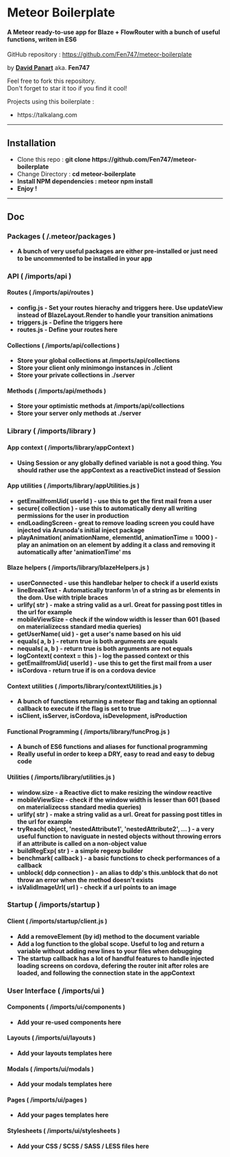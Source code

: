 <h1>Meteor Boilerplate</h1>
<h4>A Meteor ready-to-use app for Blaze + FlowRouter with a bunch of useful functions, writen in ES6</h4>
<p>
	GitHub repository : <a href="https://github.com/AlainRo/meteor-multd3/issues/1">https://github.com/Fen747/meteor-boilerplate</a>
</p>
<p>
	by <b><a href="https://twitter.com/DavidPanart">David Panart</a></b> aka. <b>Fen747</b>
</p>
<p>
	Feel free to fork this repository.
	<br>
	Don't forget to star it too if you find it cool!
</p>
<p>
	Projects using this boilerplate :
	<ul>
		<li>https://talkalang.com</li>
	</ul>
</p>
<hr>
<h2>Installation</h2>
<ul>
<li>Clone this repo : <b>git clone https://github.com/Fen747/meteor-boilerplate</b></li>
<li>Change Directory : <b>cd meteor-boilerplate<b/></li>
<li>Install NPM dependencies : <b>meteor npm install<b/></li>
<li>Enjoy !</li>
</ul>
<hr>
<h2>Doc</h2>
<h3>Packages ( /.meteor/packages )</h3>
<ul>
	<li>A bunch of very useful packages are either pre-installed or just need to be uncommented to be installed in your app</li>
</ul>
<h3>API ( /imports/api )</h3>
<h4>Routes  ( /imports/api/routes )</h4>
<ul>
	<li>config.js - Set your routes hierachy and triggers here. Use updateView instead of BlazeLayout.Render to handle your transition animations</li>
	<li>triggers.js - Define the triggers here</li>
	<li>routes.js - Define your routes here</li>
</ul>
<h4>Collections ( /imports/api/collections )</h4>
<ul>
	<li>Store your global collections at /imports/api/collections</li>
	<li>Store your client only minimongo instances in ./client</li>
	<li>Store your private collections in ./server</li>
</ul>
<h4>Methods  ( /imports/api/methods )</h4>
<ul>
	<li>Store your optimistic methods at /imports/api/collections</li>
	<li>Store your server only methods at ./server</li>
</ul>
<h3>Library ( /imports/library )</h3>
<h4>App context ( /imports/library/appContext )</h4>
<ul>
	<li>Using Session or any globally defined variable is not a good thing. You should rather use the appContext as a reactiveDict instead of Session</li>
</ul>
<h4>App utilities ( /imports/library/appUtilities.js )</h4>
<ul>
	<li><b>getEmailfromUid</b>( userId ) - use this to get the first mail from a user</li>
	<li><b>secure</b>( collection ) - use this to automatically deny all writing permissions for the user in production</li>
	<li><b>endLoadingScreen</b> - great to remove loading screen you could have injected via Arunoda's initial inject package</li>
	<li><b>playAnimation</b>( animationName, elementId, animationTime = 1000 ) - play an animation on an element by adding it a class and removing it automatically after 'animationTime' ms</li>
</ul>
<h4>Blaze helpers ( /imports/library/blazeHelpers.js )</h4>
<ul>
	<li><b>userConnected</b> - use this handlebar helper to check if a userId exists</li>
	<li><b>lineBreakText</b> - Automatically tranform \n  of a string as br elements in the dom. Use with triple braces</li>
	<li><b>urlify</b>( str ) - make a string valid as a url. Great for passing post titles in the url for example</li>
	<li><b>mobileViewSize</b> - check if the window width is lesser than 601 (based on materializecss standard media queries)</li>
	<li><b>getUserName</b>( uid ) - get a user's name based on his uid</li>
	<li><b>equals</b>( a, b ) - return true is both arguments are equals</li>
	<li><b>nequals</b>( a, b ) - return true is both arguments are not equals</li>
	<li><b>logContext</b>( context = this ) - log the passed context or this</li>
	<li><b>getEmailfromUid</b>( userId ) - use this to get the first mail from a user</li>
	<li><b>isCordova</b> - return true if is on a cordova device</li>
</ul>
<h4>Context utilities ( /imports/library/contextUtilities.js )</h4>
<ul>
	<li>A bunch of functions returning a meteor flag and taking an optionnal callback to execute if the flag is set to true</li>
	<li>isClient, isServer, isCordova, isDevelopment, isProduction</li>
</ul>
<h4>Functional Programming ( /imports/library/funcProg.js )</h4>
<ul>
	<li>A bunch of ES6 functions and aliases for functional programming</li>
	<li>Really useful in order to keep a DRY, easy to read and easy to debug code</li>
</ul>
<h4>Utilities ( /imports/library/utilities.js )</h4>
<ul>
	<li><b>window.size</b> - a Reactive dict to make resizing the window reactive</li>
	<li><b>mobileViewSize</b> - check if the window width is lesser than 601 (based on materializecss standard media queries)</li>
	<li><b>urlify</b>( str ) - make a string valid as a url. Great for passing post titles in the url for example</li>
	<li><b>tryReach</b>( object, 'nestedAttribute1', 'nestedAttribute2', ... ) - a very useful function to naviguate in nested objects without throwing errors if an attribute is called on a non-object value</li>
	<li><b>buildRegExp</b>( str ) - a simple regexp builder</li>
	<li><b>benchmark</b>( callback ) - a basic functions to check performances of a callback</li>
	<li><b>unblock</b>( ddp connection ) - an alias to ddp's this.unblock that do not throw an error when the method doesn't exists</li>
	<li><b>isValidImageUrl</b>( url ) - check if a url points to an image</li>
</ul>
<h3>Startup ( /imports/startup )</h3>
<h4>Client ( /imports/startup/client.js )</h4>
<ul>
	<li>Add a removeElement (by id) method to the document variable</li>
	<li>Add a log function to the global scope. Useful to log and return a variable without adding new lines to your files when debugging</li>
	<li>The startup callback has a lot of handful features to handle injected loading screens on cordova, defering the router init after roles are loaded, and following the connection state in the appContext</li>
</ul>
<h3>User Interface ( /imports/ui )</h3>
<h4>Components ( /imports/ui/components )</h4>
<ul>
	<li>Add your re-used components here</li>
</ul>
<h4>Layouts ( /imports/ui/layouts )</h4>
<ul>
	<li>Add your layouts templates here</li>
</ul>
<h4>Modals ( /imports/ui/modals )</h4>
<ul>
	<li>Add your modals templates here</li>
</ul>
<h4>Pages ( /imports/ui/pages )</h4>
<ul>
	<li>Add your pages templates here</li>
</ul>
<h4>Stylesheets ( /imports/ui/stylesheets )</h4>
<ul>
	<li>Add your CSS / SCSS / SASS / LESS files here</li>
</ul>